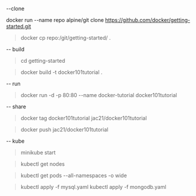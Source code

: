 --clone

 docker run --name repo alpine/git clone https://github.com/docker/getting-started.git

> docker cp repo:/git/getting-started/ .

-- build

> cd getting-started

> docker build -t docker101tutorial .

-- run

> docker run -d -p 80:80 --name docker-tutorial docker101tutorial

-- share

> docker tag docker101tutorial jac21/docker101tutorial

> docker push jac21/docker101tutorial

-- kube

> minikube start

> kubectl get nodes

> kubectl get pods --all-namespaces -o wide

> kubectl apply -f mysql.yaml
> kubectl apply -f mongodb.yaml